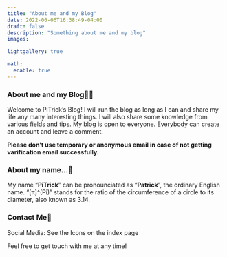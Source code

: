 ```yaml
---
title: "About me and my Blog"
date: 2022-06-06T16:38:49-04:00
draft: false
description: "Something about me and my blog"
images: 

lightgallery: true

math:
  enable: true
---
```


### About me and my Blog:raising_hand_man:

Welcome to PiTrick’s Blog! I will run the blog as long as I can and share my life any many interesting things. I will also share some knowledge from various fields and tips. My blog is open to everyone. Everybody can create an account and leave a comment. 

**Please don’t use temporary or anonymous email in case of not getting varification email successfully.**

### About my name...:thinking:

My name “**PiTrick**” can be pronounciated as “**Patrick**”, the ordinary English name. “[π]^(Pi)” stands for the ratio of the circumference of a circle to its diameter, also known as 3.14.

### Contact Me:email:

Social Media: See the Icons on the index page

Feel free to get touch with me at any time!